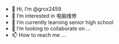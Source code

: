 - 👋 Hi, I’m @grcx2459
- 👀 I’m interested in  电脑维修
- 🌱 I’m currently learning senior high school
- 💞️ I’m looking to collaborate on ...
- 📫 How to reach me ...

<!---
grcx2459/grcx2459 is a ✨ special ✨ repository because its `README.md` (this file) appears on your GitHub profile.
You can click the Preview link to take a look at your changes.
--->
